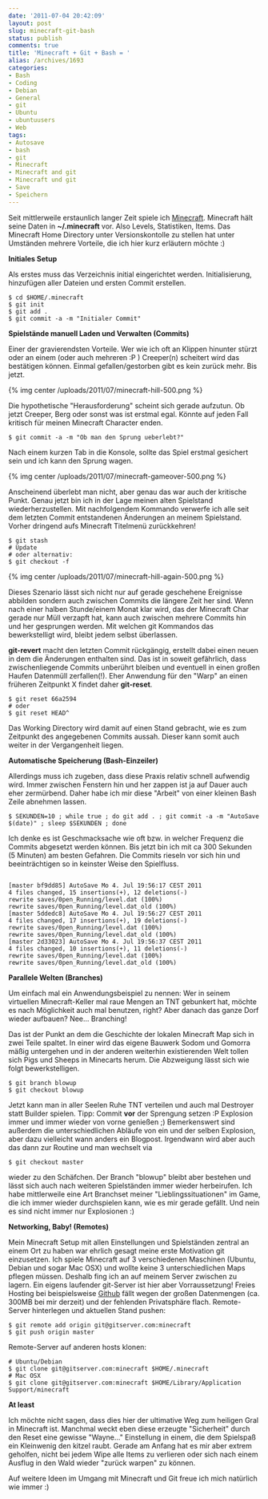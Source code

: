 ```yaml
---
date: '2011-07-04 20:42:09'
layout: post
slug: minecraft-git-bash
status: publish
comments: true
title: 'Minecraft + Git + Bash = '
alias: /archives/1693
categories:
- Bash
- Coding
- Debian
- General
- git
- Ubuntu
- ubuntuusers
- Web
tags:
- Autosave
- bash
- git
- Minecraft
- Minecraft and git
- Minecraft und git
- Save
- Speichern
---
```


Seit mittlerweile erstaunlich langer Zeit spiele ich [Minecraft](http://minecraft.net). Minecraft hält seine Daten in **~/.minecraft** vor. Also Levels, Statistiken, Items. Das Minecraft Home Directory unter Versionskontolle zu stellen hat unter Umständen mehrere Vorteile, die ich hier kurz erläutern möchte :)

**Initiales Setup**

Als erstes muss das Verzeichnis initial eingerichtet werden. Initialisierung, hinzufügen aller Dateien und ersten Commit erstellen.

```
$ cd $HOME/.minecraft
$ git init
$ git add .
$ git commit -a -m "Initialer Commit"
```


**Spielstände manuell Laden und Verwalten (Commits)**

Einer der gravierendsten Vorteile. Wer wie ich oft an Klippen hinunter stürzt oder an einem (oder auch mehreren :P ) Creeper(n) scheitert wird das bestätigen können. Einmal gefallen/gestorben gibt es kein zurück mehr. Bis jetzt.

{% img center /uploads/2011/07/minecraft-hill-500.png %}

Die hypothetische "Herausforderung" scheint sich gerade aufzutun. Ob jetzt Creeper, Berg oder sonst was ist erstmal egal. Könnte auf jeden Fall kritisch für meinen Minecraft Character enden.

```
$ git commit -a -m "Ob man den Sprung ueberlebt?"
```


Nach einem kurzen Tab in die Konsole, sollte das Spiel erstmal gesichert sein und ich kann den Sprung wagen.

{% img center /uploads/2011/07/minecraft-gameover-500.png %}

Anscheinend überlebt man nicht, aber genau das war auch der kritische Punkt. Genau jetzt bin ich in der Lage meinen alten Spielstand wiederherzustellen. Mit nachfolgendem Kommando verwerfe ich alle seit dem letzten Commit entstandenen Änderungen an meinem Spielstand. Vorher dringend aufs Minecraft Titelmenü zurückkehren!

```
$ git stash
# Update
# oder alternativ:
$ git checkout -f
```


{% img center /uploads/2011/07/minecraft-hill-again-500.png %}

Dieses Szenario lässt sich nicht nur auf gerade geschehene Ereignisse abbilden sondern auch zwischen Commits die längere Zeit her sind. Wenn nach einer halben Stunde/einem Monat klar wird, das der Minecraft Char gerade nur Müll verzapft hat, kann auch zwischen mehrere Commits hin und her gesprungen werden. Mit welchen git Kommandos das bewerkstelligt wird, bleibt jedem selbst überlassen.

**git-revert** macht den letzten Commit rückgängig, erstellt dabei einen neuen in dem die Änderungen enthalten sind. Das ist in soweit gefährlich, dass zwischenliegende Commits unberührt bleiben und eventuell in einen großen Haufen Datenmüll zerfallen(!). Eher Anwendung für den "Warp" an einen früheren Zeitpunkt X findet daher **git-reset**.

```
$ git reset 66a2594
# oder
$ git reset HEAD^
```


Das Working Directory wird damit auf einen Stand gebracht, wie es zum Zeitpunkt des angegebenen Commits aussah. Dieser kann somit auch weiter in der Vergangenheit liegen.

**Automatische Speicherung (Bash-Einzeiler)**

Allerdings muss ich zugeben, dass diese Praxis relativ schnell aufwendig wird. Immer zwischen Fenstern hin und her zappen ist ja auf Dauer auch eher zermürbend. Daher habe ich mir diese "Arbeit" von einer kleinen Bash Zeile abnehmen lassen.

```
$ SEKUNDEN=10 ; while true ; do git add . ; git commit -a -m "AutoSave $(date)" ; sleep $SEKUNDEN ; done
```


Ich denke es ist Geschmacksache wie oft bzw. in welcher Frequenz die Commits abgesetzt werden können. Bis jetzt bin ich mit ca 300 Sekunden (5 Minuten) am besten Gefahren. Die Commits rieseln vor sich hin und beeinträchtigen so in keinster Weise den Spielfluss.

```

[master bf9dd85] AutoSave Mo 4. Jul 19:56:17 CEST 2011
4 files changed, 15 insertions(+), 12 deletions(-)
rewrite saves/0pen_Running/level.dat (100%)
rewrite saves/0pen_Running/level.dat_old (100%)
[master 5ddedc8] AutoSave Mo 4. Jul 19:56:27 CEST 2011
4 files changed, 17 insertions(+), 19 deletions(-)
rewrite saves/0pen_Running/level.dat (100%)
rewrite saves/0pen_Running/level.dat_old (100%)
[master 2d33023] AutoSave Mo 4. Jul 19:56:37 CEST 2011
4 files changed, 10 insertions(+), 11 deletions(-)
rewrite saves/0pen_Running/level.dat (100%)
rewrite saves/0pen_Running/level.dat_old (100%)

```


**Parallele Welten (Branches)**

Um einfach mal ein Anwendungsbeispiel zu nennen: Wer in seinem virtuellen Minecraft-Keller mal raue Mengen an TNT gebunkert hat, möchte es nach Möglichkeit auch mal benutzen, right? Aber danach das ganze Dorf wieder aufbauen? Nee... Branching!

Das ist der Punkt an dem die Geschichte der lokalen Minecraft Map sich in zwei Teile spaltet. In einer wird das eigene Bauwerk Sodom und Gomorra mäßig untergehen und in der anderen weiterhin existierenden Welt tollen sich Pigs und Sheeps in Minecarts herum. Die Abzweigung lässt sich wie folgt bewerkstelligen.

```
$ git branch blowup
$ git checkout blowup
```


Jetzt kann man in aller Seelen Ruhe TNT verteilen und auch mal Destroyer statt Builder spielen. Tipp: Commit **vor** der Sprengung setzen :P Explosion immer und immer wieder von vorne genießen ;) Bemerkenswert sind außerdem die unterschiedlichen Abläufe von ein und der selben Explosion, aber dazu vielleicht wann anders ein Blogpost. Irgendwann wird aber auch das dann zur Routine und man wechselt via

```
$ git checkout master
```


wieder zu den Schäfchen. Der Branch "blowup" bleibt aber bestehen und lässt sich auch nach weiteren Spielständen immer wieder herbeirufen. Ich habe mittlerweile eine Art Branchset meiner "Lieblingssituationen" im Game, die ich immer wieder durchspielen kann, wie es mir gerade gefällt. Und nein es sind nicht immer nur Explosionen :)

**Networking, Baby! (Remotes)**

Mein Minecraft Setup mit allen Einstellungen und Spielständen zentral an einem Ort zu haben war ehrlich gesagt meine erste Motivation git einzusetzen. Ich spiele Minecraft auf 3 verschiedenen Maschinen (Ubuntu, Debian und sogar Mac OSX) und wollte keine 3 unterschiedlichen Maps pflegen müssen. Deshalb fing ich an auf meinem Server zwischen zu lagern. Ein eigens laufender git-Server ist hier aber Vorraussetzung! Freies Hosting bei beispielsweise [Github](http://github.com) fällt wegen der großen Datenmengen (ca. 300MB bei mir derzeit) und der fehlenden Privatsphäre flach. Remote-Server hinterlegen und aktuellen Stand pushen:

```
$ git remote add origin git@gitserver.com:minecraft
$ git push origin master
```


Remote-Server auf anderen hosts klonen:

```
# Ubuntu/Debian
$ git clone git@gitserver.com:minecraft $HOME/.minecraft
# Mac OSX
$ git clone git@gitserver.com:minecraft $HOME/Library/Application Support/minecraft
```


**At least**

Ich möchte nicht sagen, dass dies hier der ultimative Weg zum heiligen Gral in Minecraft ist. Manchmal weckt eben diese erzeugte "Sicherheit" durch den Reset eine gewisse "Wayne..." Einstellung in einem, die dem Spielspaß ein Kleinwenig den kitzel raubt. Gerade am Anfang hat es mir aber extrem geholfen, nicht bei jedem Wipe alle Items zu verlieren oder sich nach einem Ausflug in den Wald wieder "zurück warpen" zu können.

Auf weitere Ideen im Umgang mit Minecraft und Git freue ich mich natürlich wie immer :)
